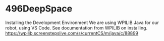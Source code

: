 # 496DeepSpace

Installing the Development Environment
We are using WPILIB Java for our robot, using VS Code. See documentation from WPILIB on installing.
https://wpilib.screenstepslive.com/s/currentCS/m/java/c/88899
